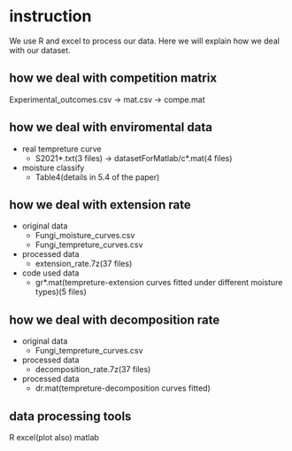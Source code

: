 # instruction

We use R and excel to process our data. Here we will explain how we deal with our dataset.

## how we deal with competition matrix

Experimental_outcomes.csv -> mat.csv -> compe.mat

## how we deal with enviromental data

- real tempreture curve
  - S2021*.txt(3 files) -> datasetForMatlab/c*.mat(4 files)
- moisture classify
  - Table4(details in 5.4 of the paper)

## how we deal with extension rate

- original data
  - Fungi_moisture_curves.csv
  - Fungi_tempreture_curves.csv
- processed data
  - extension_rate.7z(37 files)
- code used data
  - gr*.mat(tempreture-extension curves fitted under different moisture types)(5 files)

## how we deal with decomposition rate

- original data
  - Fungi_tempreture_curves.csv
- processed data
  - decomposition_rate.7z(37 files)
- processed data
  - dr.mat(tempreture-decomposition curves fitted)

## data processing tools

R excel(plot also) matlab
